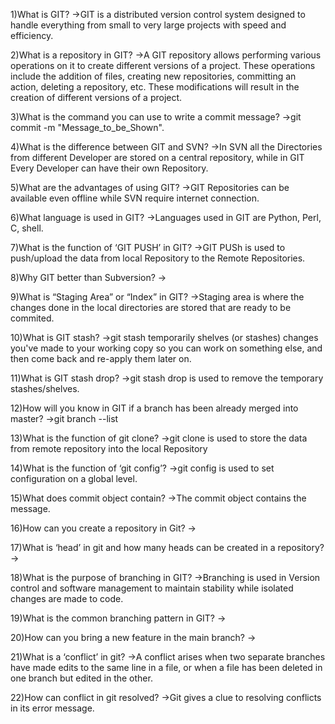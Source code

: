 1)What is GIT? ->GIT is a distributed version control system designed to handle everything from small to very large projects with speed and efficiency.

2)What is a repository in GIT? ->A GIT repository allows performing various operations on it to create different versions of a project. These operations include the addition of files, creating new repositories, committing an action, deleting a repository, etc. These modifications will result in the creation of different versions of a project.

3)What is the command you can use to write a commit message? ->git commit -m "Message_to_be_Shown".

4)What is the difference between GIT and SVN? ->In SVN all the Directories from different Developer are stored on a central repository, while in GIT Every Developer can have their own Repository.

5)What are the advantages of using GIT? ->GIT Repositories can be available even offline while SVN require internet connection.

6)What language is used in GIT? ->Languages used in GIT are Python, Perl, C, shell.

7)What is the function of ‘GIT PUSH’ in GIT? ->GIT PUSh is used to push/upload the data from local Repository to the Remote Repositories.

8)Why GIT better than Subversion? ->

9)What is “Staging Area” or “Index” in GIT? ->Staging area is where the changes done in the local directories are stored that are ready to be commited.

10)What is GIT stash? ->git stash temporarily shelves (or stashes) changes you've made to your working copy so you can work on something else, and then come back and re-apply them later on.

11)What is GIT stash drop? ->git stash drop is used to remove the temporary stashes/shelves.

12)How will you know in GIT if a branch has been already merged into master? ->git branch --list

13)What is the function of git clone? ->git clone is used to store the data from remote repository into the local Repository

14)What is the function of ‘git config’? ->git config is used to set configuration on a global level.

15)What does commit object contain? ->The commit object contains the message.

16)How can you create a repository in Git? ->

17)What is ‘head’ in git and how many heads can be created in a repository? ->

18)What is the purpose of branching in GIT? ->Branching is used in Version control and software management to maintain stability while isolated changes are made to code.

19)What is the common branching pattern in GIT? ->

20)How can you bring a new feature in the main branch? ->

21)What is a ‘conflict’ in git? ->A conflict arises when two separate branches have made edits to the same line in a file, or when a file has been deleted in one branch but edited in the other.

22)How can conflict in git resolved? ->Git gives a clue to resolving conflicts in its error message.